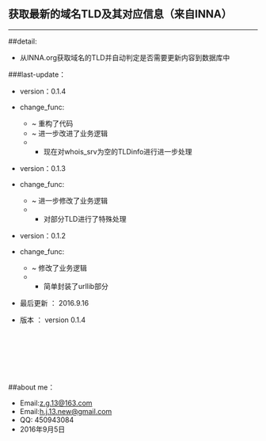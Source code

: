 ## 获取最新的域名TLD及其对应信息（来自INNA）
   
--------
     
##detail:  
* 从INNA.org获取域名的TLD并自动判定是否需要更新内容到数据库中


###last-update：
* version：0.1.4
* change_func:
	* ~ 重构了代码
	* ~ 进一步改进了业务逻辑
	* + 现在对whois_srv为空的TLDinfo进行进一步处理

* version：0.1.3
* change_func:
	* ~ 进一步修改了业务逻辑
	* + 对部分TLD进行了特殊处理

* version：0.1.2
* change_func:
	* ~ 修改了业务逻辑
	* + 简单封装了urllib部分

* 最后更新 ： 2016.9.16
* 版本     ： version 0.1.4

<br></br>
<br></br>
<br></br>
##about me：

* Email:z.g.13@163.com 
* Email:h.j.13.new@gmail.com
* QQ: 450943084   
* 2016年9月5日